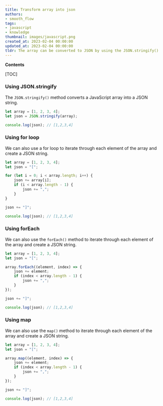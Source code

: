 ```yaml
---
title: Transform array into json
authors:
- smooth_flow
tags:
- javascript
- knowledge
thumbnail: images/javascript.png
created_at: 2023-02-04 00:00:00
updated_at: 2023-02-04 00:00:00
tldr: The array can be converted to JSON by using the JSON.stringify() method.
---
```


**Contents**

[TOC]

### Using JSON.stringify

The `JSON.stringify()` method converts a JavaScript array into a JSON string.

```javascript
let array = [1, 2, 3, 4];
let json = JSON.stringify(array);

console.log(json); // [1,2,3,4]
```

### Using for loop

We can also use a for loop to iterate through each element of the array and create a JSON string.

```javascript
let array = [1, 2, 3, 4];
let json = "[";

for (let i = 0; i < array.length; i++) {
    json += array[i];
    if (i < array.length - 1) {
        json += ",";
    }
}

json += "]";

console.log(json); // [1,2,3,4]
```

### Using forEach

We can also use the `forEach()` method to iterate through each element of the array and create a JSON string.

```javascript
let array = [1, 2, 3, 4];
let json = "[";

array.forEach((element, index) => {
    json += element;
    if (index < array.length - 1) {
        json += ",";
    }
});

json += "]";

console.log(json); // [1,2,3,4]
```

### Using map

We can also use the `map()` method to iterate through each element of the array and create a JSON string.

```javascript
let array = [1, 2, 3, 4];
let json = "[";

array.map((element, index) => {
    json += element;
    if (index < array.length - 1) {
        json += ",";
    }
});

json += "]";

console.log(json); // [1,2,3,4]
```
